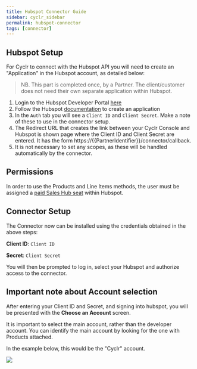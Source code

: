 ```yaml
---
title: Hubspot Connector Guide
sidebar: cyclr_sidebar
permalink: hubspot-connector
tags: [connector]
---
```


Hubspot Setup
---------------

For Cyclr to connect with the Hubspot API you will need to create an "Application" in the Hubspot account, as detailed below:

  > NB. This part is completed once, by a Partner.  The client/customer does not need their own separate application within Hubspot.

1. Login to the Hubspot Developer Portal [here](https://app.hubspot.com/signup-v2/developers)
2. Follow the Hubspot [documentation](https://developers.hubspot.com/docs/faq/how-do-i-create-an-app-in-hubspot) to create an application
3. In the `Auth` tab you will see a `Client ID` and `Client Secret`.  Make a note of these to use in the connector setup.
4. The Redirect URL that creates the link between your Cyclr Console and Hubspot is shown page where the Client ID and Client Secret are entered.  It has the form
https://{{PartnerIdentifier}}/connector/callback.
5. It is not necessary to set any scopes, as these will be handled automatically by the connector.

Permissions
---------------
In order to use the Products and Line Items methods, the user must be assigned a [paid Sales Hub seat](https://knowledge.hubspot.com/articles/kcs_article/account/manage-sales-hub-and-service-hub-paid-users) within Hubspot.

Connector Setup
---------------

The Connector now can be installed using the credentials obtained in the above steps:

**Client ID**: `Client ID`

**Secret**: `Client Secret`

You will then be prompted to log in, select your Hubspot and authorize access to the connector.

Important note about Account selection
--------------------------------------

After entering your Client ID and Secret, and signing into hubspot, you will be presented with the **Choose an Account** screen.

It is important to select the main account, rather than the developer account.  You can identify the main account by looking for the one with Products attached.

In the example below, this would be the "Cyclr" account.

![](./images/hubspot-choose-acct.png)
